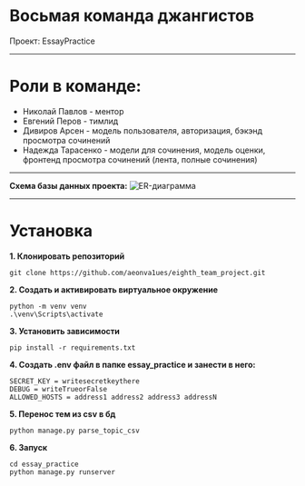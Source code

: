 # Восьмая команда джангистов
Проект: EssayPractice
___
# Роли в команде:
- Николай Павлов - ментор
- Евгений Перов - тимлид
- Дивиров Арсен - модель пользователя, авторизация, бэкэнд просмотра сочинений
- Надежда Тарасенко - модели для сочинения, модель оценки, фронтенд просмотра сочинений (лента, полные сочинения)
___
__Схема базы данных проекта:__
![ER-диаграмма](https://github.com/aeonva1ues/eighth_team_project/blob/main/db_schema.png)
___
# Установка

**1. Клонировать репозиторий**

```
git clone https://github.com/aeonva1ues/eighth_team_project.git 
```

**2. Создать и активировать виртуальное окружение**

```
python -m venv venv
.\venv\Scripts\activate
```

**3. Установить зависимости**

```
pip install -r requirements.txt
```

**4. Создать .env файл в папке essay_practice и занести в него:**

```
SECRET_KEY = writesecretkeythere
DEBUG = writeTrueorFalse
ALLOWED_HOSTS = address1 address2 address3 addressN
```

**5. Перенос тем из csv в бд**

```
python manage.py parse_topic_csv
```

**6. Запуск**

```
cd essay_practice
python manage.py runserver
```
